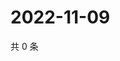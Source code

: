 # 2022-11-09

共 0 条

<!-- BEGIN WEIBO -->
<!-- 最后更新时间 Wed Nov 09 2022 12:42:43 GMT+0800 (China Standard Time) -->

<!-- END WEIBO -->
